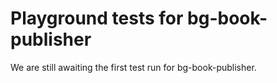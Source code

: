 # Playground tests for bg-book-publisher
We are still awaiting the first test run for bg-book-publisher.
